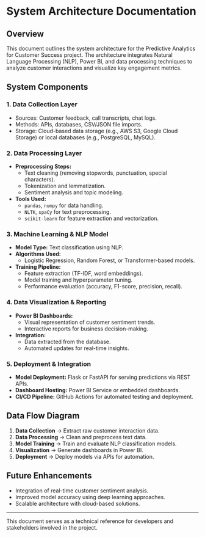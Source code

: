 # System Architecture Documentation

## Overview

This document outlines the system architecture for the Predictive Analytics for Customer Success project. The architecture integrates Natural Language Processing (NLP), Power BI, and data processing techniques to analyze customer interactions and visualize key engagement metrics.

## System Components

### 1. **Data Collection Layer**
- Sources: Customer feedback, call transcripts, chat logs.
- Methods: APIs, databases, CSV/JSON file imports.
- Storage: Cloud-based data storage (e.g., AWS S3, Google Cloud Storage) or local databases (e.g., PostgreSQL, MySQL).

### 2. **Data Processing Layer**
- **Preprocessing Steps:**
  - Text cleaning (removing stopwords, punctuation, special characters).
  - Tokenization and lemmatization.
  - Sentiment analysis and topic modeling.
- **Tools Used:**
  - `pandas`, `numpy` for data handling.
  - `NLTK`, `spaCy` for text preprocessing.
  - `scikit-learn` for feature extraction and vectorization.

### 3. **Machine Learning & NLP Model**
- **Model Type:** Text classification using NLP.
- **Algorithms Used:**
  - Logistic Regression, Random Forest, or Transformer-based models.
- **Training Pipeline:**
  - Feature extraction (TF-IDF, word embeddings).
  - Model training and hyperparameter tuning.
  - Performance evaluation (accuracy, F1-score, precision, recall).

### 4. **Data Visualization & Reporting**
- **Power BI Dashboards:**
  - Visual representation of customer sentiment trends.
  - Interactive reports for business decision-making.
- **Integration:**
  - Data extracted from the database.
  - Automated updates for real-time insights.

### 5. **Deployment & Integration**
- **Model Deployment:** Flask or FastAPI for serving predictions via REST APIs.
- **Dashboard Hosting:** Power BI Service or embedded dashboards.
- **CI/CD Pipeline:** GitHub Actions for automated testing and deployment.

## Data Flow Diagram
1. **Data Collection** → Extract raw customer interaction data.
2. **Data Processing** → Clean and preprocess text data.
3. **Model Training** → Train and evaluate NLP classification models.
4. **Visualization** → Generate dashboards in Power BI.
5. **Deployment** → Deploy models via APIs for automation.

## Future Enhancements
- Integration of real-time customer sentiment analysis.
- Improved model accuracy using deep learning approaches.
- Scalable architecture with cloud-based solutions.

---

This document serves as a technical reference for developers and stakeholders involved in the project.

